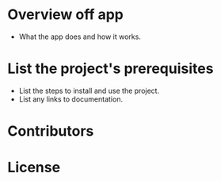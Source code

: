 # Overview off app

* What the app does and how it works.

# List the project's prerequisites

* List the steps to install and use the project.
* List any links to documentation.

# Contributors

# License
